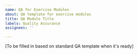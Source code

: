 ```yaml
---
name: QA for Exercise Modules
about: QA template for exercise modules
title: QA Module Title
labels: Quality Assurance
assignees: ''

---
```


[To be filled in based on standard QA template when it's ready]
